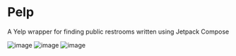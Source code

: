 # Pelp
A Yelp wrapper for finding public restrooms written using Jetpack Compose

![image](https://user-images.githubusercontent.com/96276293/172743342-46ce8a94-293e-4c44-8449-e04d6a8f6d33.png)
![image](https://user-images.githubusercontent.com/96276293/172743435-117f5c0d-ce18-4e23-8a4b-89e310f2d6e5.png)
![image](https://user-images.githubusercontent.com/96276293/172756333-71e97efa-3bb8-4c24-b601-8d20b4085547.png)



